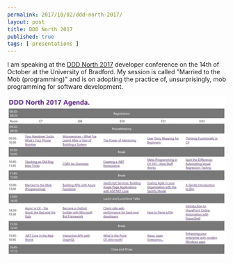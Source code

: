 ```yaml
---
permalink: 2017/10/02/ddd-north-2017/
layout: post
title: DDD North 2017
published: true
tags: [ presentations ]
---
```


I am speaking at the <a href="http://dddnorth.co.uk/">DDD North 2017</a> developer conference 
on the 14th of October at the University of Bradford. My session is called "Married to the Mob (programming)" 
and is on adopting the practice of, unsurprisingly, mob programming for software development.

<img src="/img/posts/dddnorth-2017/dddnorth-2017-programme.webp" alt="programme" class="u-max-full-width" />
